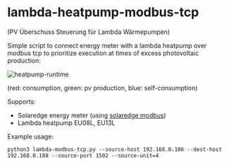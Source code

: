 # lambda-heatpump-modbus-tcp
(PV Überschuss Steuerung für Lambda Wärmepumpen)

Simple script to connect energy meter with a lambda heatpump over modbus tcp to prioritize execution at times of excess photovoltaic production:

![heatpump-runtime](https://user-images.githubusercontent.com/7126422/190114167-42f43732-50fe-4749-8e3d-93b72817e8d0.png)

(red: consumption, green: pv production, blue: self-consumption)

Supports:

- Solaredge energy meter (using [solaredge modbus](https://pypi.org/project/solaredge-modbus/))
- Lambda heatpump EU08L, EU13L

Example usage:

```
python3 lambda-modbus-tcp.py --source-host 192.168.0.106 --dest-host 192.168.0.188 --source-port 1502 --source-unit=4
```
